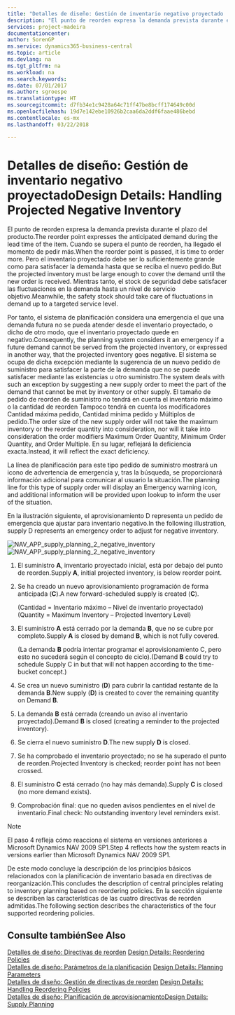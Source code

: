 ```yaml
---
title: "Detalles de diseño: Gestión de inventario negativo proyectado | Documentos de Microsoft"
description: "El punto de reorden expresa la demanda prevista durante el plazo del producto. Cuando se supera el punto de reorden, ha llegado el momento de pedir más. Pero el inventario proyectado debe ser lo suficientemente grande como para satisfacer la demanda hasta que se reciba el nuevo pedido. Mientras tanto, el stock de seguridad debe satisfacer las fluctuaciones en la demanda hasta un nivel de servicio objetivo."
services: project-madeira
documentationcenter: 
author: SorenGP
ms.service: dynamics365-business-central
ms.topic: article
ms.devlang: na
ms.tgt_pltfrm: na
ms.workload: na
ms.search.keywords: 
ms.date: 07/01/2017
ms.author: sgroespe
ms.translationtype: HT
ms.sourcegitcommit: d7fb34e1c9428a64c71ff47be8bcff174649c00d
ms.openlocfilehash: 19d7e142ebe10926b2caa6da2ddf6faae486bebd
ms.contentlocale: es-mx
ms.lasthandoff: 03/22/2018

---
```

# <a name="design-details-handling-projected-negative-inventory"></a><span data-ttu-id="cea85-106">Detalles de diseño: Gestión de inventario negativo proyectado</span><span class="sxs-lookup"><span data-stu-id="cea85-106">Design Details: Handling Projected Negative Inventory</span></span>
<span data-ttu-id="cea85-107">El punto de reorden expresa la demanda prevista durante el plazo del producto.</span><span class="sxs-lookup"><span data-stu-id="cea85-107">The reorder point expresses the anticipated demand during the lead time of the item.</span></span> <span data-ttu-id="cea85-108">Cuando se supera el punto de reorden, ha llegado el momento de pedir más.</span><span class="sxs-lookup"><span data-stu-id="cea85-108">When the reorder point is passed, it is time to order more.</span></span> <span data-ttu-id="cea85-109">Pero el inventario proyectado debe ser lo suficientemente grande como para satisfacer la demanda hasta que se reciba el nuevo pedido.</span><span class="sxs-lookup"><span data-stu-id="cea85-109">But the projected inventory must be large enough to cover the demand until the new order is received.</span></span> <span data-ttu-id="cea85-110">Mientras tanto, el stock de seguridad debe satisfacer las fluctuaciones en la demanda hasta un nivel de servicio objetivo.</span><span class="sxs-lookup"><span data-stu-id="cea85-110">Meanwhile, the safety stock should take care of fluctuations in demand up to a targeted service level.</span></span>  

 <span data-ttu-id="cea85-111">Por tanto, el sistema de planificación considera una emergencia el que una demanda futura no se pueda atender desde el inventario proyectado, o dicho de otro modo, que el inventario proyectado quede en negativo.</span><span class="sxs-lookup"><span data-stu-id="cea85-111">Consequently, the planning system considers it an emergency if a future demand cannot be served from the projected inventory, or expressed in another way, that the projected inventory goes negative.</span></span> <span data-ttu-id="cea85-112">El sistema se ocupa de dicha excepción mediante la sugerencia de un nuevo pedido de suministro para satisfacer la parte de la demanda que no se puede satisfacer mediante las existencias u otro suministro.</span><span class="sxs-lookup"><span data-stu-id="cea85-112">The system deals with such an exception by suggesting a new supply order to meet the part of the demand that cannot be met by inventory or other supply.</span></span> <span data-ttu-id="cea85-113">El tamaño de pedido de reorden de suministro no tendrá en cuenta el inventario máximo o la cantidad de reorden Tampoco tendrá en cuenta los modificadores Cantidad máxima pedido, Cantidad mínima pedido y Múltiplos de pedido.</span><span class="sxs-lookup"><span data-stu-id="cea85-113">The order size of the new supply order will not take the maximum inventory or the reorder quantity into consideration, nor will it take into consideration the order modifiers Maximum Order Quantity, Minimum Order Quantity, and Order Multiple.</span></span> <span data-ttu-id="cea85-114">En su lugar, reflejará la deficiencia exacta.</span><span class="sxs-lookup"><span data-stu-id="cea85-114">Instead, it will reflect the exact deficiency.</span></span>  

 <span data-ttu-id="cea85-115">La línea de planificación para este tipo pedido de suministro mostrará un icono de advertencia de emergencia y, tras la búsqueda, se proporcionará información adicional para comunicar al usuario la situación.</span><span class="sxs-lookup"><span data-stu-id="cea85-115">The planning line for this type of supply order will display an Emergency warning icon, and additional information will be provided upon lookup to inform the user of the situation.</span></span>  

 <span data-ttu-id="cea85-116">En la ilustración siguiente, el aprovisionamiento D representa un pedido de emergencia que ajustar para inventario negativo.</span><span class="sxs-lookup"><span data-stu-id="cea85-116">In the following illustration, supply D represents an emergency order to adjust for negative inventory.</span></span>  

 <span data-ttu-id="cea85-117">![](media/nav_app_supply_planning_2_negative_inventory.png "NAV_APP_supply_planning_2_negative_inventory")</span><span class="sxs-lookup"><span data-stu-id="cea85-117">![](media/nav_app_supply_planning_2_negative_inventory.png "NAV_APP_supply_planning_2_negative_inventory")</span></span>  

1.  <span data-ttu-id="cea85-118">El suministro **A**, inventario proyectado inicial, está por debajo del punto de reorden.</span><span class="sxs-lookup"><span data-stu-id="cea85-118">Supply **A**, initial projected inventory, is below reorder point.</span></span>  

2.  <span data-ttu-id="cea85-119">Se ha creado un nuevo aprovisionamiento programación de forma anticipada (**C**).</span><span class="sxs-lookup"><span data-stu-id="cea85-119">A new forward-scheduled supply is created (**C**).</span></span>  

     <span data-ttu-id="cea85-120">(Cantidad = Inventario máximo – Nivel de inventario proyectado)</span><span class="sxs-lookup"><span data-stu-id="cea85-120">(Quantity = Maximum Inventory – Projected Inventory Level)</span></span>  

3.  <span data-ttu-id="cea85-121">El suministro **A** está cerrado por la demanda **B**, que no se cubre por completo.</span><span class="sxs-lookup"><span data-stu-id="cea85-121">Supply **A** is closed by demand **B**, which is not fully covered.</span></span>  

     <span data-ttu-id="cea85-122">(La demanda **B** podría intentar programar el aprovisionamiento C, pero esto no sucederá según el concepto de ciclo).</span><span class="sxs-lookup"><span data-stu-id="cea85-122">(Demand **B** could try to schedule Supply C in but that will not happen according to the time-bucket concept.)</span></span>  

4.  <span data-ttu-id="cea85-123">Se crea un nuevo suministro (**D**) para cubrir la cantidad restante de la demanda **B**.</span><span class="sxs-lookup"><span data-stu-id="cea85-123">New supply (**D**) is created to cover the remaining quantity on Demand **B**.</span></span>  

5.  <span data-ttu-id="cea85-124">La demanda **B** está cerrada (creando un aviso al inventario proyectado).</span><span class="sxs-lookup"><span data-stu-id="cea85-124">Demand **B** is closed (creating a reminder to the projected inventory).</span></span>  

6.  <span data-ttu-id="cea85-125">Se cierra el nuevo suministro **D**.</span><span class="sxs-lookup"><span data-stu-id="cea85-125">The new supply **D** is closed.</span></span>  

7.  <span data-ttu-id="cea85-126">Se ha comprobado el inventario proyectado; no se ha superado el punto de reorden.</span><span class="sxs-lookup"><span data-stu-id="cea85-126">Projected Inventory is checked; reorder point has not been crossed.</span></span>  

8.  <span data-ttu-id="cea85-127">El suministro **C** está cerrado (no hay más demanda).</span><span class="sxs-lookup"><span data-stu-id="cea85-127">Supply **C** is closed (no more demand exists).</span></span>  

9. <span data-ttu-id="cea85-128">Comprobación final: que no queden avisos pendientes en el nivel de inventario.</span><span class="sxs-lookup"><span data-stu-id="cea85-128">Final check: No outstanding inventory level reminders exist.</span></span>  

> [!NOTE]  
>  <span data-ttu-id="cea85-129">El paso 4 refleja cómo reacciona el sistema en versiones anteriores a Microsoft Dynamics NAV 2009 SP1.</span><span class="sxs-lookup"><span data-stu-id="cea85-129">Step 4 reflects how the system reacts in versions earlier than Microsoft Dynamics NAV 2009 SP1.</span></span>  

 <span data-ttu-id="cea85-130">De este modo concluye la descripción de los principios básicos relacionados con la planificación de inventario basada en directivas de reorganización.</span><span class="sxs-lookup"><span data-stu-id="cea85-130">This concludes the description of central principles relating to inventory planning based on reordering policies.</span></span> <span data-ttu-id="cea85-131">En la sección siguiente se describen las características de las cuatro directivas de reorden admitidas.</span><span class="sxs-lookup"><span data-stu-id="cea85-131">The following section describes the characteristics of the four supported reordering policies.</span></span>  

## <a name="see-also"></a><span data-ttu-id="cea85-132">Consulte también</span><span class="sxs-lookup"><span data-stu-id="cea85-132">See Also</span></span>  
 <span data-ttu-id="cea85-133">[Detalles de diseño: Directivas de reorden](design-details-reordering-policies.md) </span><span class="sxs-lookup"><span data-stu-id="cea85-133">[Design Details: Reordering Policies](design-details-reordering-policies.md) </span></span>  
 <span data-ttu-id="cea85-134">[Detalles de diseño: Parámetros de la planificación](design-details-planning-parameters.md) </span><span class="sxs-lookup"><span data-stu-id="cea85-134">[Design Details: Planning Parameters](design-details-planning-parameters.md) </span></span>  
 <span data-ttu-id="cea85-135">[Detalles de diseño: Gestión de directivas de reorden](design-details-handling-reordering-policies.md) </span><span class="sxs-lookup"><span data-stu-id="cea85-135">[Design Details: Handling Reordering Policies](design-details-handling-reordering-policies.md) </span></span>  
 [<span data-ttu-id="cea85-136">Detalles de diseño: Planificación de aprovisionamiento</span><span class="sxs-lookup"><span data-stu-id="cea85-136">Design Details: Supply Planning</span></span>](design-details-supply-planning.md)

